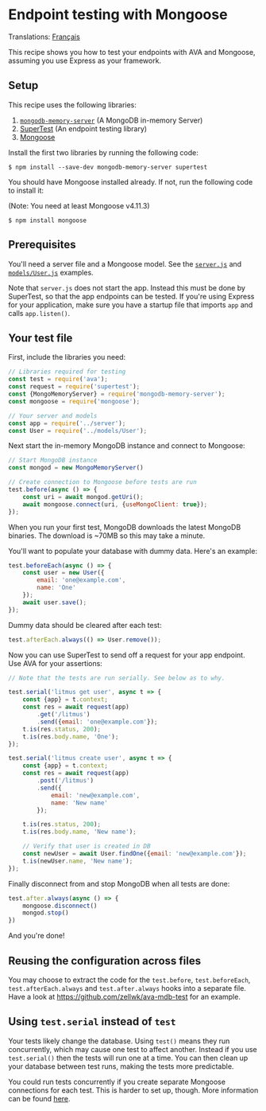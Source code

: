 # Endpoint testing with Mongoose

Translations: [Français](https://github.com/avajs/ava-docs/blob/master/fr_FR/docs/recipes/endpoint-testing-with-mongoose.md)

This recipe shows you how to test your endpoints with AVA and Mongoose, assuming you use Express as your framework.

## Setup

This recipe uses the following libraries:

1. [`mongodb-memory-server`](https://github.com/nodkz/mongodb-memory-server) (A MongoDB in-memory Server)
2. [SuperTest](https://github.com/visionmedia/supertest) (An endpoint testing library)
3. [Mongoose](https://mongoosejs.com)

Install the first two libraries by running the following code:

```console
$ npm install --save-dev mongodb-memory-server supertest
```

You should have Mongoose installed already. If not, run the following code to install it:

(Note: You need at least Mongoose v4.11.3)

```console
$ npm install mongoose
```

## Prerequisites

You'll need a server file and a Mongoose model. See the [`server.js`](https://github.com/zellwk/ava-mdb-test/blob/master/server.js) and [`models/User.js`](https://github.com/zellwk/ava-mdb-test/blob/master/models/User.js) examples.

Note that `server.js` does not start the app. Instead this must be done by SuperTest, so that the app endpoints can be tested. If you're using Express for your application, make sure you have a startup file that imports `app` and calls `app.listen()`.

## Your test file

First, include the libraries you need:

```js
// Libraries required for testing
const test = require('ava');
const request = require('supertest');
const {MongoMemoryServer} = require('mongodb-memory-server');
const mongoose = require('mongoose');

// Your server and models
const app = require('../server');
const User = require('../models/User');
```

Next start the in-memory MongoDB instance and connect to Mongoose:

```js
// Start MongoDB instance
const mongod = new MongoMemoryServer()

// Create connection to Mongoose before tests are run
test.before(async () => {
	const uri = await mongod.getUri();
	await mongoose.connect(uri, {useMongoClient: true});
});
```

When you run your first test, MongoDB downloads the latest MongoDB binaries. The download is ~70MB so this may take a minute.

You'll want to populate your database with dummy data. Here's an example:

```js
test.beforeEach(async () => {
	const user = new User({
		email: 'one@example.com',
		name: 'One'
	});
	await user.save();
});
```

Dummy data should be cleared after each test:

```js
test.afterEach.always(() => User.remove());
```

Now you can use SuperTest to send off a request for your app endpoint. Use AVA for your assertions:

```js
// Note that the tests are run serially. See below as to why.

test.serial('litmus get user', async t => {
	const {app} = t.context;
	const res = await request(app)
		.get('/litmus')
		.send({email: 'one@example.com'});
	t.is(res.status, 200);
	t.is(res.body.name, 'One');
});

test.serial('litmus create user', async t => {
	const {app} = t.context;
	const res = await request(app)
		.post('/litmus')
		.send({
			email: 'new@example.com',
			name: 'New name'
		});

	t.is(res.status, 200);
	t.is(res.body.name, 'New name');

	// Verify that user is created in DB
	const newUser = await User.findOne({email: 'new@example.com'});
	t.is(newUser.name, 'New name');
});
```

Finally disconnect from and stop MongoDB when all tests are done:

```js
test.after.always(async () => {
	mongoose.disconnect()
	mongod.stop()
})

```

And you're done!

## Reusing the configuration across files

You may choose to extract the code for the `test.before`, `test.beforeEach`, `test.afterEach.always` and `test.after.always` hooks into a separate file. Have a look at https://github.com/zellwk/ava-mdb-test for an example.

## Using `test.serial` instead of `test`

Your tests likely change the database. Using `test()` means they run concurrently, which may cause one test to affect another. Instead if you use `test.serial()` then the tests will run one at a time. You can then clean up your database between test runs, making the tests more predictable.

You could run tests concurrently if you create separate Mongoose connections for each test. This is harder to set up, though. More information can be found [here](https://github.com/nodkz/mongodb-memory-server#several-mongoose-connections-simultaneously).
